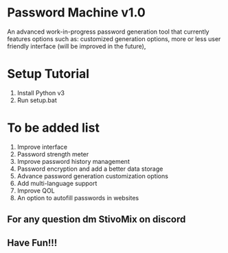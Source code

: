 # Password Machine v1.0
An advanced work-in-progress password generation tool that currently features options such as: customized generation options, more or less user friendly interface (will be improved in the future),

# Setup Tutorial
1. Install Python v3
2. Run setup.bat

# To be added list
1. Improve interface
2. Password strength meter
3. Improve password history management
4. Password encryption and add a better data storage
5. Advance password generation customization options
6. Add multi-language support
7. Improve QOL
8. An option to autofill passwords in websites

## For any question dm StivoMix on discord
## **Have Fun!!!**
